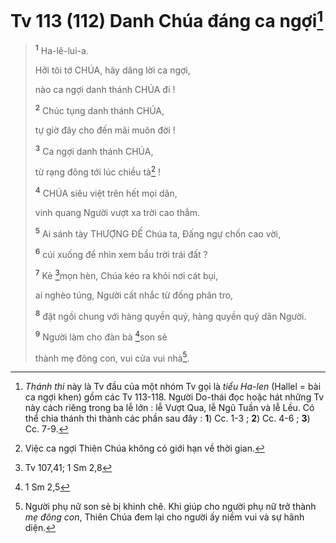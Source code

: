 # Tv 113 (112) Danh Chúa đáng ca ngợi[^1-1adcbe7b-7b86-4122-90aa-fd96ee1a3ab2]

> <sup><b>1</b></sup> Ha-lê-lui-a.
>
> Hỡi tôi tớ CHÚA, hãy dâng lời ca ngợi,
>
> nào ca ngợi danh thánh CHÚA đi !
>
> <sup><b>2</b></sup> Chúc tụng danh thánh CHÚA,
>
> tự giờ đây cho đến mãi muôn đời !
>
> <sup><b>3</b></sup> Ca ngợi danh thánh CHÚA,
>
> từ rạng đông tới lúc chiều tà[^2-1adcbe7b-7b86-4122-90aa-fd96ee1a3ab2] !
>
> <sup><b>4</b></sup> CHÚA siêu việt trên hết mọi dân,
>
> vinh quang Người vượt xa trời cao thẳm.
>
> <sup><b>5</b></sup> Ai sánh tày THƯỢNG ĐẾ Chúa ta, Đấng ngự chốn cao vời,
>
> <sup><b>6</b></sup> cúi xuống để nhìn xem bầu trời trái đất ?
>
> <sup><b>7</b></sup> Kẻ [^1@-1adcbe7b-7b86-4122-90aa-fd96ee1a3ab2]mọn hèn, Chúa kéo ra khỏi nơi cát bụi,
>
> ai nghèo túng, Người cất nhắc từ đống phân tro,
>
> <sup><b>8</b></sup> đặt ngồi chung với hàng quyền quý, hàng quyền quý dân Người.
>
> <sup><b>9</b></sup> Người làm cho đàn bà [^2@-1adcbe7b-7b86-4122-90aa-fd96ee1a3ab2]son sẻ
>
> thành mẹ đông con, vui cửa vui nhà[^3-1adcbe7b-7b86-4122-90aa-fd96ee1a3ab2].

[^1-1adcbe7b-7b86-4122-90aa-fd96ee1a3ab2]: *Thánh thi* này là Tv đầu của một nhóm Tv gọi là *tiểu Ha-len* (Hallel = bài ca ngợi khen) gồm các Tv 113-118. Người Do-thái đọc hoặc hát những Tv này cách riêng trong ba lễ lớn : lễ Vượt Qua, lễ Ngũ Tuần và lễ Lều. Có thể chia thánh thi thành các phần sau đây : **1**) Cc. 1-3 ; **2**) Cc. 4-6 ; **3**) Cc. 7-9.
[^2-1adcbe7b-7b86-4122-90aa-fd96ee1a3ab2]: Việc ca ngợi Thiên Chúa không có giới hạn về thời gian.
[^3-1adcbe7b-7b86-4122-90aa-fd96ee1a3ab2]: Người phụ nữ son sẻ bị khinh chê. Khi giúp cho người phụ nữ trở thành *mẹ đông con*, Thiên Chúa đem lại cho người ấy niềm vui và sự hãnh diện.
[^1@-1adcbe7b-7b86-4122-90aa-fd96ee1a3ab2]: Tv 107,41; 1 Sm 2,8
[^2@-1adcbe7b-7b86-4122-90aa-fd96ee1a3ab2]: 1 Sm 2,5